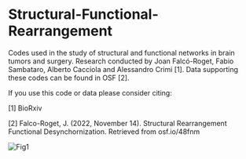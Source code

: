 # Structural-Functional-Rearrangement
Codes used in the study of structural and functional networks in brain tumors and surgery. 
Research conducted by Joan Falcó-Roget, Fabio Sambataro, Alberto Cacciola and Alessandro Crimi [1].
Data supporting these codes can be found in OSF [2].

If you use this code or data please consider citing:

  [1] BioRxiv
  
  [2] Falco-Roget, J. (2022, November 14). Structural Rearrangement Functional Desynchornization. Retrieved from osf.io/48fnm
  
  ![Fig1](https://user-images.githubusercontent.com/95430406/201612773-931529bc-391c-49a0-b95b-2ce6f7fe376f.jpg)
